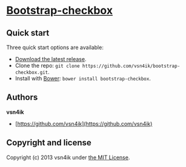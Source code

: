 # [Bootstrap-checkbox](http://vsn4ik.github.io/bootstrap-checkbox)

## Quick start

Three quick start options are available:

* [Download the latest release](https://github.com/vsn4ik/bootstrap-checkbox/releases/tag/v1.0.2).
* Clone the repo: `git clone https://github.com/vsn4ik/bootstrap-checkbox.git`.
* Install with [Bower](http://bower.io): `bower install bootstrap-checkbox`.

## Authors

**vsn4ik**

+ [https://github.com/vsn4ik](https://github.com/vsn4ik)

## Copyright and license

Copyright (c) 2013 vsn4ik under [the MIT License](LICENSE).
